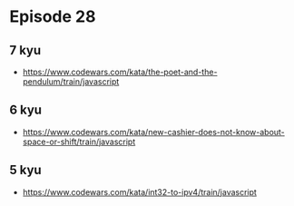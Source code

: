 # Episode 28

## 7 kyu

* https://www.codewars.com/kata/the-poet-and-the-pendulum/train/javascript

## 6 kyu

* https://www.codewars.com/kata/new-cashier-does-not-know-about-space-or-shift/train/javascript

## 5 kyu

* https://www.codewars.com/kata/int32-to-ipv4/train/javascript
